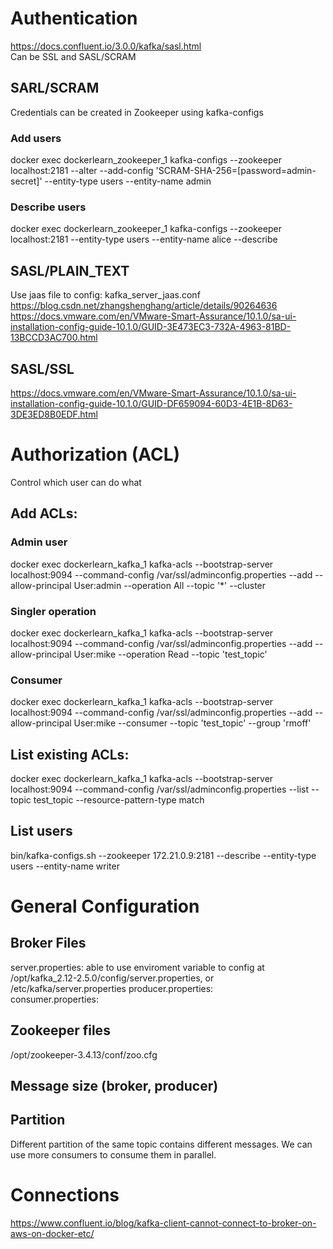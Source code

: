 # Authentication
https://docs.confluent.io/3.0.0/kafka/sasl.html  
Can be SSL and SASL/SCRAM  

## SARL/SCRAM
Credentials can be created in Zookeeper using kafka-configs  

### Add users
docker exec dockerlearn_zookeeper_1 kafka-configs --zookeeper localhost:2181 --alter --add-config 'SCRAM-SHA-256=[password=admin-secret]' --entity-type users --entity-name admin

### Describe users
docker exec dockerlearn_zookeeper_1 kafka-configs --zookeeper localhost:2181 --entity-type users --entity-name alice --describe


## SASL/PLAIN_TEXT
Use jaas file to config: kafka_server_jaas.conf
https://blog.csdn.net/zhangshenghang/article/details/90264636  
https://docs.vmware.com/en/VMware-Smart-Assurance/10.1.0/sa-ui-installation-config-guide-10.1.0/GUID-3E473EC3-732A-4963-81BD-13BCCD3AC700.html

## SASL/SSL
https://docs.vmware.com/en/VMware-Smart-Assurance/10.1.0/sa-ui-installation-config-guide-10.1.0/GUID-DF659094-60D3-4E1B-8D63-3DE3ED8B0EDF.html

# Authorization (ACL)
Control which user can do what

## Add ACLs:

### Admin user
docker exec dockerlearn_kafka_1 kafka-acls --bootstrap-server localhost:9094 --command-config /var/ssl/adminconfig.properties  --add --allow-principal User:admin  --operation All --topic '*' --cluster

### Singler operation
docker exec dockerlearn_kafka_1 kafka-acls --bootstrap-server localhost:9094 --command-config /var/ssl/adminconfig.properties  --add --allow-principal User:mike  --operation Read --topic 'test_topic'

### Consumer
docker exec dockerlearn_kafka_1 kafka-acls --bootstrap-server localhost:9094 --command-config /var/ssl/adminconfig.properties  --add --allow-principal User:mike --consumer --topic 'test_topic' --group 'rmoff'

## List existing ACLs:
docker exec dockerlearn_kafka_1 kafka-acls --bootstrap-server localhost:9094 --command-config /var/ssl/adminconfig.properties --list --topic test_topic --resource-pattern-type match



## List users
bin/kafka-configs.sh --zookeeper 172.21.0.9:2181 --describe --entity-type users --entity-name writer  

# General Configuration
## Broker Files
server.properties: able to use enviroment variable to config at /opt/kafka_2.12-2.5.0/config/server.properties, or /etc/kafka/server.properties
producer.properties:   
consumer.properties:   

## Zookeeper files
 /opt/zookeeper-3.4.13/conf/zoo.cfg


## Message size (broker, producer)

## Partition
Different partition of the same topic contains different messages. We can use more consumers to consume them in parallel.


# Connections
https://www.confluent.io/blog/kafka-client-cannot-connect-to-broker-on-aws-on-docker-etc/
